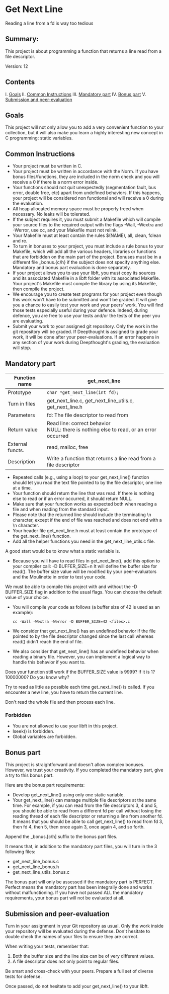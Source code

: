 # Get Next Line

Reading a line from a fd is way too tedious

## Summary:
This project is about programming a function that returns a line read from a file descriptor.

Version: 12

## Contents
I. [Goals](#goals)
II. [Common Instructions](#common-instructions)
III. [Mandatory part](#mandatory-part)
IV. [Bonus part](#bonus-part)
V. [Submission and peer-evaluation](#submission-and-peer-evaluation)

## Goals

This project will not only allow you to add a very convenient function to your collection, but it will also make you learn a highly interesting new concept in C programming: static variables.

## Common Instructions

- Your project must be written in C.
- Your project must be written in accordance with the Norm. If you have bonus files/functions, they are included in the norm check and you will receive a 0 if there is a norm error inside.
- Your functions should not quit unexpectedly (segmentation fault, bus error, double free, etc) apart from undefined behaviors. If this happens, your project will be considered non functional and will receive a 0 during the evaluation.
- All heap allocated memory space must be properly freed when necessary. No leaks will be tolerated.
- If the subject requires it, you must submit a Makefile which will compile your source files to the required output with the flags -Wall, -Wextra and -Werror, use cc, and your Makefile must not relink.
- Your Makefile must at least contain the rules $(NAME), all, clean, fclean and re.
- To turn in bonuses to your project, you must include a rule bonus to your Makefile, which will add all the various headers, libraries or functions that are forbidden on the main part of the project. Bonuses must be in a different file _bonus.{c/h} if the subject does not specify anything else. Mandatory and bonus part evaluation is done separately.
- If your project allows you to use your libft, you must copy its sources and its associated Makefile in a libft folder with its associated Makefile. Your project's Makefile must compile the library by using its Makefile, then compile the project.
- We encourage you to create test programs for your project even though this work won't have to be submitted and won't be graded. It will give you a chance to easily test your work and your peers' work. You will find those tests especially useful during your defence. Indeed, during defence, you are free to use your tests and/or the tests of the peer you are evaluating.
- Submit your work to your assigned git repository. Only the work in the git repository will be graded. If Deepthought is assigned to grade your work, it will be done after your peer-evaluations. If an error happens in any section of your work during Deepthought's grading, the evaluation will stop.

## Mandatory part

| Function name | get_next_line |
|---------------|---------------|
| Prototype | `char *get_next_line(int fd);` |
| Turn in files | get_next_line.c, get_next_line_utils.c, get_next_line.h |
| Parameters | fd: The file descriptor to read from |
| Return value | Read line: correct behavior<br>NULL: there is nothing else to read, or an error occurred |
| External functs. | read, malloc, free |
| Description | Write a function that returns a line read from a file descriptor |

- Repeated calls (e.g., using a loop) to your get_next_line() function should let you read the text file pointed to by the file descriptor, one line at a time.
- Your function should return the line that was read. If there is nothing else to read or if an error occurred, it should return NULL.
- Make sure that your function works as expected both when reading a file and when reading from the standard input.
- Please note that the returned line should include the terminating \n character, except if the end of file was reached and does not end with a \n character.
- Your header file get_next_line.h must at least contain the prototype of the get_next_line() function.
- Add all the helper functions you need in the get_next_line_utils.c file.

A good start would be to know what a static variable is.

- Because you will have to read files in get_next_line(), add this option to your compiler call: -D BUFFER_SIZE=n
  It will define the buffer size for read().
  The buffer size value will be modified by your peer-evaluators and the Moulinette in order to test your code.

We must be able to compile this project with and without the -D BUFFER_SIZE flag in addition to the usual flags. You can choose the default value of your choice.

- You will compile your code as follows (a buffer size of 42 is used as an example):
  ```
  cc -Wall -Wextra -Werror -D BUFFER_SIZE=42 <files>.c
  ```

- We consider that get_next_line() has an undefined behavior if the file pointed to by the file descriptor changed since the last call whereas read() didn't reach the end of file.
- We also consider that get_next_line() has an undefined behavior when reading a binary file. However, you can implement a logical way to handle this behavior if you want to.

Does your function still work if the BUFFER_SIZE value is 9999? If it is 1? 10000000? Do you know why?

Try to read as little as possible each time get_next_line() is called. If you encounter a new line, you have to return the current line.

Don't read the whole file and then process each line.

### Forbidden
- You are not allowed to use your libft in this project.
- lseek() is forbidden.
- Global variables are forbidden.

## Bonus part

This project is straightforward and doesn't allow complex bonuses. However, we trust your creativity. If you completed the mandatory part, give a try to this bonus part.

Here are the bonus part requirements:

- Develop get_next_line() using only one static variable.
- Your get_next_line() can manage multiple file descriptors at the same time.
  For example, if you can read from the file descriptors 3, 4 and 5, you should be able to read from a different fd per call without losing the reading thread of each file descriptor or returning a line from another fd.
  It means that you should be able to call get_next_line() to read from fd 3, then fd 4, then 5, then once again 3, once again 4, and so forth.

Append the _bonus.[c\h] suffix to the bonus part files.

It means that, in addition to the mandatory part files, you will turn in the 3 following files:

- get_next_line_bonus.c
- get_next_line_bonus.h
- get_next_line_utils_bonus.c

The bonus part will only be assessed if the mandatory part is PERFECT. Perfect means the mandatory part has been integrally done and works without malfunctioning. If you have not passed ALL the mandatory requirements, your bonus part will not be evaluated at all.

## Submission and peer-evaluation

Turn in your assignment in your Git repository as usual. Only the work inside your repository will be evaluated during the defense. Don't hesitate to double check the names of your files to ensure they are correct.

When writing your tests, remember that:
1) Both the buffer size and the line size can be of very different values.
2) A file descriptor does not only point to regular files.

Be smart and cross-check with your peers. Prepare a full set of diverse tests for defense.

Once passed, do not hesitate to add your get_next_line() to your libft.
